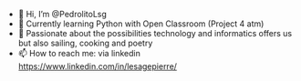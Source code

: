 - 👋 Hi, I’m @PedrolitoLsg
- 👀 Currently learning Python with Open Classroom (Project 4 atm)
- 🌱 Passionate about the possibilities technology and informatics offers us but also sailing, cooking and poetry
- 📫 How to reach me: via linkedin https://www.linkedin.com/in/lesagepierre/

<!---
PedrolitoLsg/PedrolitoLsg is a ✨ special ✨ repository because its `README.md` (this file) appears on your GitHub profile.
You can click the Preview link to take a look at your changes.
--->
